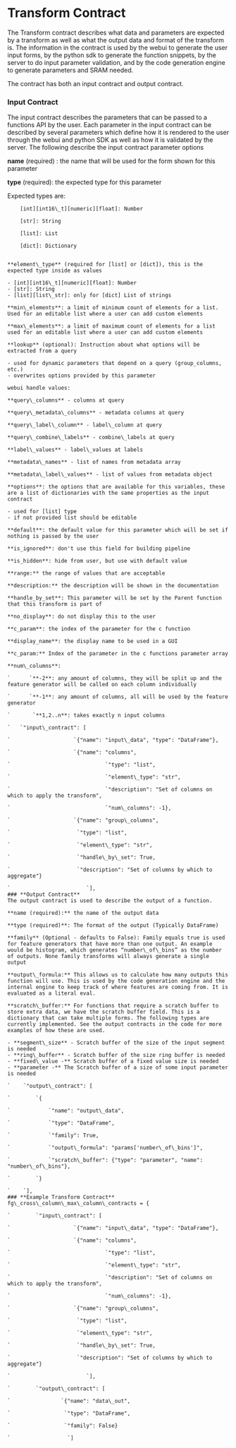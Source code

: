 # **Transform Contract**
The Transform contract describes what data and parameters are expected by a transform as well as what the output data and format of the transform is. The information in the contract is used by the webui to generate the user input forms, by the python sdk to generate the function snippets, by the server to do input parameter validation, and by the code generation engine to generate parameters and SRAM needed.

The contract has both an input contract and output contract.
### **Input Contract**
The input contract describes the parameters that can be passed to a functions API by the user. Each parameter in the input contract can be described by several parameters which define how it is rendered to the user through the webui and python SDK as well as how it is validated by the server. The following describe the input contract parameter options



**name** (required) : the name that will be used for the form shown for this parameter

**type** (required): the expected type for this parameter


Expected types are:

```
    [int][int16\_t][numeric][float]: Number

    [str]: String

    [list]: List

    [dict]: Dictionary
    

**element\_type** (required for [list] or [dict]), this is the expected type inside as values

- [int][int16\_t][numeric][float]: Number
- [str]: String
- [list][list\_str]: only for [dict] List of strings

**min\_elements**: a limit of minimum count of elements for a list. Used for an editable list where a user can add custom elements

**max\_elements**: a limit of maximum count of elements for a list used for an editable list where a user can add custom elements

**lookup** (optional): Instruction about what options will be extracted from a query

- used for dynamic parameters that depend on a query (group_columns, etc.)
- overwrites options provided by this parameter

webui handle values:

**query\_columns** - columns at query

**query\_metadata\_columns** - metadata columns at query

**query\_label\_column** - label\_column at query

**query\_combine\_labels** - combine\_labels at query

**label\_values** - label\_values at labels

**metadata\_names** - list of names from metadata array

**metadata\_label\_values** - list of values from metadata object

**options**: the options that are available for this variables, these are a list of dictionaries with the same properties as the input contract

- used for [list] type
- if not provided list should be editable

**default**: the default value for this parameter which will be set if nothing is passed by the user

**is_ignored**: don't use this field for building pipeline

**is_hidden**: hide from user, but use with default value

**range:** the range of values that are acceptable

**description:** the description will be shown in the documentation

**handle_by_set**: This parameter will be set by the Parent function that this transform is part of

**no_display**: do not display this to the user

**c_param**: the index of the parameter for the c function

**display_name**: the display name to be used in a GUI

**c_param:** Index of the parameter in the c functions parameter array

**num\_columns**:

`      `**-2**: any amount of columns, they will be split up and the feature generator will be called on each column individually

`      `**-1**: any amount of columns, all will be used by the feature generator

`       `**1,2..n**: takes exactly n input columns

`   `"input\_contract": [

`                    `{"name": "input\_data", "type": "DataFrame"},

`                    `{"name": "columns",

`                              `"type": "list",

`                              `"element\_type": "str",

`                              `"description": "Set of columns on which to apply the transform",

`                              `"num\_columns": -1},

`                    `{"name": "group\_columns",

`                     `"type": "list",

`                     `"element\_type": "str",

`                     `"handle\_by\_set": True,

`                     `"description": "Set of columns by which to aggregate"}

`                        `],
### **Output Contract**
The output contract is used to describe the output of a function.

**name (required):** the name of the output data

**type (required)**: The format of the output (Typically DataFrame)

**family** (Optional - defaults to False): Family equals true is used for feature generators that have more than one output. An example would be histogram, which generates “number\_of\_bins” as the number of outputs. None family transforms will always generate a single output

**output\_formula:** This allows us to calculate how many outputs this function will use. This is used by the code generation engine and the internal engine to keep track of where features are coming from. It is evaluated as a literal eval.

**scratch\_buffer:** For functions that require a scratch buffer to store extra data, we have the scratch buffer field. This is a dictionary that can take multiple forms. The following types are currently implemented. See the output contracts in the code for more examples of how these are used.

- **segment\_size** - Scratch buffer of the size of the input segment is needed
- **ring\_buffer** - Scratch buffer of the size ring buffer is needed
- **fixed\_value -** Scratch buffer of a fixed value size is needed
- **parameter -** The Scratch buffer of a size of some input parameter is needed

`    `"output\_contract": [

`        `{

`            `"name": "output\_data",

`            `"type": "DataFrame",

`            `"family": True,

`            `"output\_formula": "params['number\_of\_bins']",

`            `"scratch\_buffer": {"type": "parameter", "name": "number\_of\_bins"},

`        `}

`    `],
### **Example Transform Contract**
fg\_cross\_column\_max\_column\_contracts = {

`        `"input\_contract": [

`                    `{"name": "input\_data", "type": "DataFrame"},

`                    `{"name": "columns",

`                              `"type": "list",

`                              `"element\_type": "str",

`                              `"description": "Set of columns on which to apply the transform",

`                              `"num\_columns": -1},

`                    `{"name": "group\_columns",

`                     `"type": "list",

`                     `"element\_type": "str",

`                     `"handle\_by\_set": True,

`                     `"description": "Set of columns by which to aggregate"}

`                        `],

`        `"output\_contract": [

`                `{"name": "data\_out",

`                 `"type": "DataFrame",

`                 `"family": False}

`                  `]


